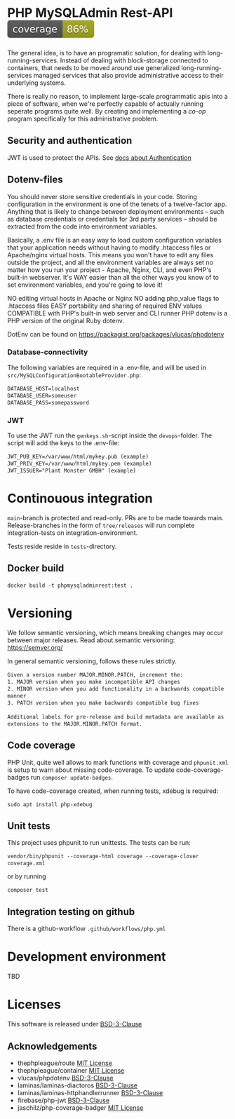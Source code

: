 # PHP MySQLAdmin Rest-API ![Code Coverage](https://raw.githubusercontent.com/newsworthy39/php-mysqladmin-rest/master/.github/badges/coverage.svg)

The general idea, is to have an programatic solution, for dealing with long-running-services.
Instead of dealing with block-storage connected to containers, that needs to be moved around
use generalized long-running-services managed services that also provide administrative access
to their underlying systems.

There is really no reason, to implement large-scale programmatic apis into a
piece of software, when we're perfectly capable of actually running seperate
programs quite well. By creating and implementing a _co-op_ program specifically for this administrative problem.

## Security and authentication

JWT is used to protect the APIs. See [docs about Authentication](https://github.com/newsworthy39/php-mysqladmin-rest/blob/main/docs/authentication.md)

## Dotenv-files

You should never store sensitive credentials in your code. Storing configuration in the environment is one of the tenets of a twelve-factor app. Anything that is likely to change between deployment environments – such as database credentials or credentials for 3rd party services – should be extracted from the code into environment variables.

Basically, a .env file is an easy way to load custom configuration variables that your application needs without having to modify .htaccess files or Apache/nginx virtual hosts. This means you won't have to edit any files outside the project, and all the environment variables are always set no matter how you run your project - Apache, Nginx, CLI, and even PHP's built-in webserver. It's WAY easier than all the other ways you know of to set environment variables, and you're going to love it!

NO editing virtual hosts in Apache or Nginx
NO adding php_value flags to .htaccess files
EASY portability and sharing of required ENV values
COMPATIBLE with PHP's built-in web server and CLI runner
PHP dotenv is a PHP version of the original Ruby dotenv.

DotEnv can be found on https://packagist.org/packages/vlucas/phpdotenv

### Database-connectivity

The following variables are required in a .env-file, and will be used in `src/MySQLConfigurationBootableProvider.php`:

    DATABASE_HOST=localhost
    DATABASE_USER=someuser
    DATABASE_PASS=somepassword

### JWT

To use the JWT run the `genkeys.sh`-script inside the `devops`-folder. The script will add the keys to the .env-file:

    JWT_PUB_KEY=/var/www/html/mykey.pub (example)
    JWT_PRIV_KEY=/var/www/html/mykey.pem (example)
    JWT_ISSUER="Plant Monster GMBH" (example)

# Continouous integration

`main`-branch is protected and read-only. PRs are to be made towards main. 
Release-branches in the form of `tree/releases` will run complete integration-tests on integration-environment.

Tests reside reside in `tests`-directory.

## Docker build

    docker build -t phpmysqladminrest:test .

# Versioning

We follow semantic versioning, which means breaking changes may occur between major releases. Read about semantic versioning: https://semver.org/

In general semantic versioning, follows these rules strictly.

    Given a version number MAJOR.MINOR.PATCH, increment the:
    1. MAJOR version when you make incompatible API changes
    2. MINOR version when you add functionality in a backwards compatible manner
    3. PATCH version when you make backwards compatible bug fixes
    
    Additional labels for pre-release and build metadata are available as extensions to the MAJOR.MINOR.PATCH format.

## Code coverage

PHP Unit, quite well allows to mark functions with coverage and `phpunit.xml` is setup to warn about missing code-coverage. To update code-coverage-badges run `composer update-badges`. 

To have code-coverage created, when running tests, xdebug is required:

    sudo apt install php-xdebug

## Unit tests

This project uses phpunit to run unittests. The tests can be run:

    vendor/bin/phpunit --coverage-html coverage --coverage-clover coverage.xml

or by running

    composer test

## Integration testing on github

There is a github-workflow `.github/workflows/php.yml`

# Development environment
TBD

# Licenses

This software is released under [BSD-3-Clause](https://github.com/newsworthy39/php-mysqladmin-rest)

## Acknowledgements

* thephpleague/route [MIT License](https://github.com/thephpleague/route)
* thephpleague/container [MIT License](https://github.com/thephpleague/container)
* vlucas/phpdotenv [BSD-3-Clause](https://github.com/vlucas/phpdotenv/)
* laminas/laminas-diactoros [BSD-3-Clause](https://github.com/laminas/laminas-diactoros)
* laminas/laminas-httphandlerrunner [BSD-3-Clause](https://github.com/laminas/laminas-httphandlerrunner)
* firebase/php-jwt [BSD-3-Clause](https://github.com/firebase/php-jwt)
* jaschilz/php-coverage-badger [MIT License](https://github.com/JASchilz/PHPCoverageBadge)